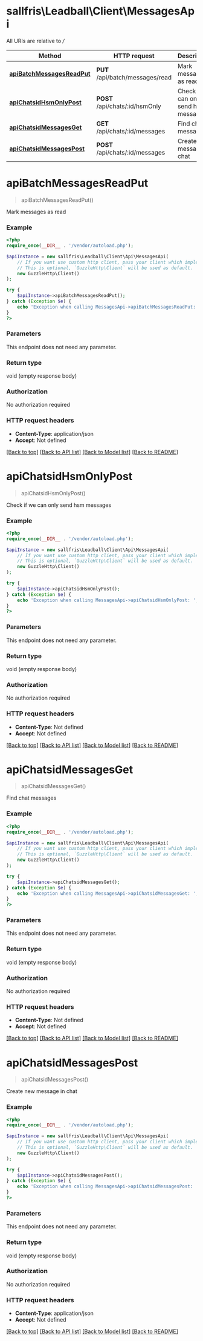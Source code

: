 # sallfris\Leadball\Client\MessagesApi

All URIs are relative to */*

Method | HTTP request | Description
------------- | ------------- | -------------
[**apiBatchMessagesReadPut**](MessagesApi.md#apibatchmessagesreadput) | **PUT** /api/batch/messages/read | Mark messages as read
[**apiChatsidHsmOnlyPost**](MessagesApi.md#apichatsidhsmonlypost) | **POST** /api/chats/:id/hsmOnly | Check if we can only send hsm messages
[**apiChatsidMessagesGet**](MessagesApi.md#apichatsidmessagesget) | **GET** /api/chats/:id/messages | Find chat messages
[**apiChatsidMessagesPost**](MessagesApi.md#apichatsidmessagespost) | **POST** /api/chats/:id/messages | Create new message in chat

# **apiBatchMessagesReadPut**
> apiBatchMessagesReadPut()

Mark messages as read

### Example
```php
<?php
require_once(__DIR__ . '/vendor/autoload.php');

$apiInstance = new sallfris\Leadball\Client\Api\MessagesApi(
    // If you want use custom http client, pass your client which implements `GuzzleHttp\ClientInterface`.
    // This is optional, `GuzzleHttp\Client` will be used as default.
    new GuzzleHttp\Client()
);

try {
    $apiInstance->apiBatchMessagesReadPut();
} catch (Exception $e) {
    echo 'Exception when calling MessagesApi->apiBatchMessagesReadPut: ', $e->getMessage(), PHP_EOL;
}
?>
```

### Parameters
This endpoint does not need any parameter.

### Return type

void (empty response body)

### Authorization

No authorization required

### HTTP request headers

 - **Content-Type**: application/json
 - **Accept**: Not defined

[[Back to top]](#) [[Back to API list]](../../README.md#documentation-for-api-endpoints) [[Back to Model list]](../../README.md#documentation-for-models) [[Back to README]](../../README.md)

# **apiChatsidHsmOnlyPost**
> apiChatsidHsmOnlyPost()

Check if we can only send hsm messages

### Example
```php
<?php
require_once(__DIR__ . '/vendor/autoload.php');

$apiInstance = new sallfris\Leadball\Client\Api\MessagesApi(
    // If you want use custom http client, pass your client which implements `GuzzleHttp\ClientInterface`.
    // This is optional, `GuzzleHttp\Client` will be used as default.
    new GuzzleHttp\Client()
);

try {
    $apiInstance->apiChatsidHsmOnlyPost();
} catch (Exception $e) {
    echo 'Exception when calling MessagesApi->apiChatsidHsmOnlyPost: ', $e->getMessage(), PHP_EOL;
}
?>
```

### Parameters
This endpoint does not need any parameter.

### Return type

void (empty response body)

### Authorization

No authorization required

### HTTP request headers

 - **Content-Type**: Not defined
 - **Accept**: Not defined

[[Back to top]](#) [[Back to API list]](../../README.md#documentation-for-api-endpoints) [[Back to Model list]](../../README.md#documentation-for-models) [[Back to README]](../../README.md)

# **apiChatsidMessagesGet**
> apiChatsidMessagesGet()

Find chat messages

### Example
```php
<?php
require_once(__DIR__ . '/vendor/autoload.php');

$apiInstance = new sallfris\Leadball\Client\Api\MessagesApi(
    // If you want use custom http client, pass your client which implements `GuzzleHttp\ClientInterface`.
    // This is optional, `GuzzleHttp\Client` will be used as default.
    new GuzzleHttp\Client()
);

try {
    $apiInstance->apiChatsidMessagesGet();
} catch (Exception $e) {
    echo 'Exception when calling MessagesApi->apiChatsidMessagesGet: ', $e->getMessage(), PHP_EOL;
}
?>
```

### Parameters
This endpoint does not need any parameter.

### Return type

void (empty response body)

### Authorization

No authorization required

### HTTP request headers

 - **Content-Type**: Not defined
 - **Accept**: Not defined

[[Back to top]](#) [[Back to API list]](../../README.md#documentation-for-api-endpoints) [[Back to Model list]](../../README.md#documentation-for-models) [[Back to README]](../../README.md)

# **apiChatsidMessagesPost**
> apiChatsidMessagesPost()

Create new message in chat

### Example
```php
<?php
require_once(__DIR__ . '/vendor/autoload.php');

$apiInstance = new sallfris\Leadball\Client\Api\MessagesApi(
    // If you want use custom http client, pass your client which implements `GuzzleHttp\ClientInterface`.
    // This is optional, `GuzzleHttp\Client` will be used as default.
    new GuzzleHttp\Client()
);

try {
    $apiInstance->apiChatsidMessagesPost();
} catch (Exception $e) {
    echo 'Exception when calling MessagesApi->apiChatsidMessagesPost: ', $e->getMessage(), PHP_EOL;
}
?>
```

### Parameters
This endpoint does not need any parameter.

### Return type

void (empty response body)

### Authorization

No authorization required

### HTTP request headers

 - **Content-Type**: application/json
 - **Accept**: Not defined

[[Back to top]](#) [[Back to API list]](../../README.md#documentation-for-api-endpoints) [[Back to Model list]](../../README.md#documentation-for-models) [[Back to README]](../../README.md)


